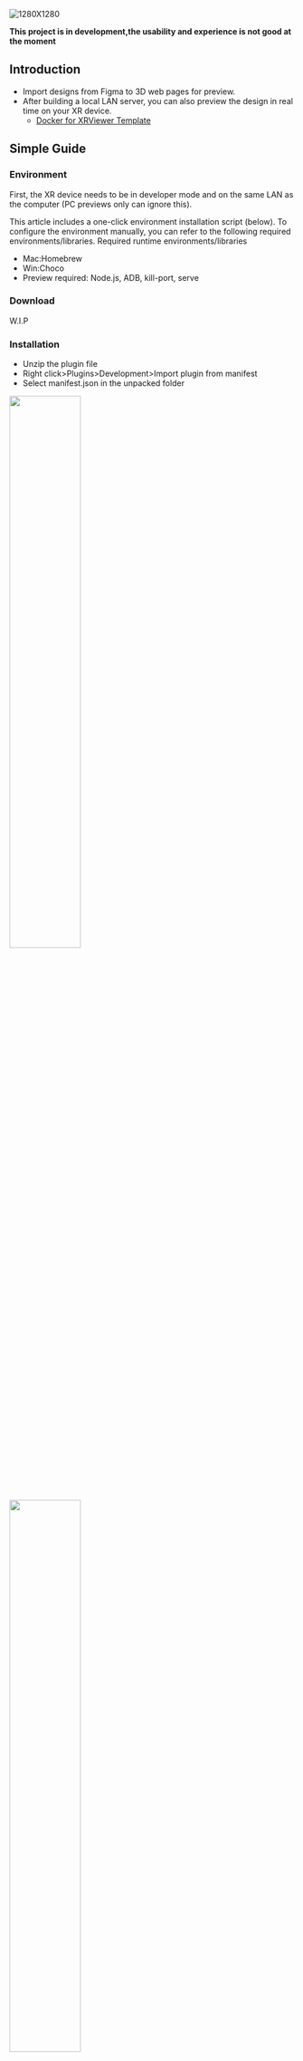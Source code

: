 ![1280X1280](https://user-images.githubusercontent.com/7036706/199702605-00b0a06b-9b67-4c55-ac7a-33f2bb840206.PNG)

**This project is in development,the usability and experience is not good at the moment**

## Introduction

- Import designs from Figma to 3D web pages for preview.
- After building a local LAN server, you can also preview the design in real time on your XR device.
  - [Docker for XRViewer Template](https://github.com/MartinRGB/Docker-For-XRViewer-Template)

## Simple Guide

### Environment
First, the XR device needs to be in developer mode and on the same LAN as the computer (PC previews only can ignore this).

This article includes a one-click environment installation script (below). To configure the environment manually, you can refer to the following required environments/libraries.
Required runtime environments/libraries

- Mac:Homebrew
- Win:Choco
- Preview required: Node.js, ADB, kill-port, serve

### Download

W.I.P

### Installation
- Unzip the plugin file
- Right click>Plugins>Development>Import plugin from manifest
- Select manifest.json in the unpacked folder

<img src="https://user-images.githubusercontent.com/7036706/199702758-3ad8b547-ac8e-4a60-aac8-0376c48368af.PNG" width="50%" height="50%"/>
<img src="https://user-images.githubusercontent.com/7036706/199702774-11421e50-2158-4dd4-9141-57bea768d702.PNG" width="50%" height="50%"/>

After selecting Frame, click XRViewer to launch it.

### Script function introduction

scripts exist in `cli` folder

There are three types of scripts: env/serve/run
- env: installing the initial environment above, you need to install it once for the first time.
- serve: placed in the upper level of the exported resources folder, after clicking it, the local machine will build a LAN server
- run: The XR device needs to be in developer mode. Clicking on it will open the preview page on both the computer and the XR device.
- **Note for Mac users:**
  1. If the zip is not an executable file after unpacking, open a terminal and type:
  `chomd +x <drag and drop the file into Terminal here>` to convert the file to an executable.
  2. If a security prompt appears, right click to open the file

### Development
     
- run `npm install`
- Overwrite all files in `modified_framework/@theatre` into `node_moduels/@theatre`
- run `npm run dev:<select a project>`
  - xrviewer: Figma Plugin
  - xrviewer_local_webxr: preview XR design in local https site(which can use in XR Device's browser)
  - xrviewer_gltf: import GLTF to Local server
  - xrviewer_webxr: preview XR design in my gh page

To be continued...

### How To use local server version:

- build self-hosted server via [Docker-For-XRViewer-Template](https://github.com/MartinRGB/Docker-For-XRViewer-Template)
- run `npm run build:page_xrview`
- copy the files in `/build` to the corresponding file path in `<IP address>/service_1` on the server(you can refer my template's folder structure)
- modifiy  `src/config/index.ts`,change `serverPhyiscIP`'s parameter
- rebuild the plugin
- then you can use 'XRViewer_Local_WebXR'
  
## Known issues

### Feedback
Just leave a issue report in [issue](https://github.com/MartinRGB/XRViewer/issues "here")

### Figma-related (important)
- Mask needs to be fine cut, don't go beyond the frame's borders
- Rotation is not supported, try to rotate the Flattern property after the Rotation
- Only support a Frame, multiple or not selected will not be able to open the plug-in
- Frame is overwritten, but the visible objects should be deleted, otherwise z-fighting mask each other
- Gradient support is poor for now
- Hidden elements will still be imported into the plug-in

### Preview-related (important)
- Refreshing the page after changing parameters will not save the parameter cache
- There is a baseUnit fixed unit, the current panel width is fixed 1m, and then according to the height to width ratio to isometric scaling height, resulting in a shorter panel position (1.7m about height, corresponding to 1m width, 1m distance, before is 1.7m height, corresponding to 40m width degree, 40m distance)
- Some times, the save is not successful, you need to repeatedly save in Figma, and then refresh the page
- The first time you run the plugin, it may not work, you need to try again
- Figma's sandbox environment can't use Node, so you need to export and click the executable to build the server, which requires some research.
- At the moment, you can't preview XR devices by mapping methods other than adb reverse, so you need to open developer mode, which requires some research.
